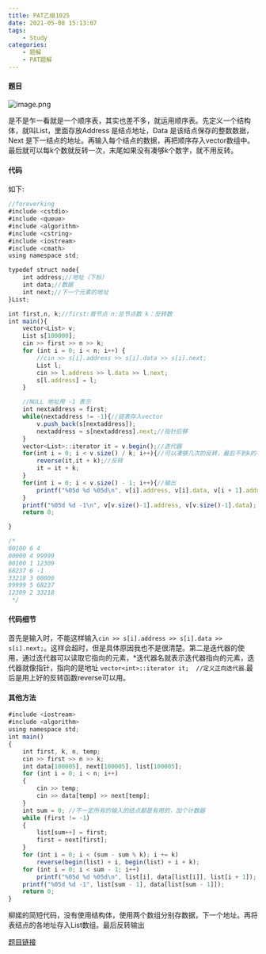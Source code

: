 ```yaml
---
title: PAT乙级1025
date: 2021-05-08 15:13:07
tags: 
    - Study
categories: 
    - 题解
    - PAT题解
---
```


#### 题目
![image.png](https://p3-juejin.byteimg.com/tos-cn-i-k3u1fbpfcp/6e0db6478ee74544b821806054a7a243~tplv-k3u1fbpfcp-watermark.image)

是不是乍一看就是一个顺序表，其实也差不多，就运用顺序表。先定义一个结构体，就叫List，里面存放Address 是结点地址，Data 是该结点保存的整数数据，Next 是下一结点的地址。再输入每个结点的数据，再把顺序存入vector数组中。最后就可以每k个数就反转一次，末尾如果没有凑够k个数字，就不用反转。

#### 代码
如下:

```js
//foreverking
#include <cstdio>
#include <queue>
#include <algorithm>
#include <cstring>
#include <iostream>
#include <cmath>
using namespace std;

typedef struct node{
    int address;//地址（下标）
    int data;//数据
    int next;//下一个元素的地址
}List;

int first,n, k;//first:首节点 n:总节点数 k：反转数
int main(){
    vector<List> v;
    List s[100000];
    cin >> first >> n >> k;
    for (int i = 0; i < n; i++) {
        //cin >> s[i].address >> s[i].data >> s[i].next;
        List l;
        cin >> l.address >> l.data >> l.next;
        s[l.address] = l;
    }

    //NULL 地址用 -1 表示
    int nextaddress = first;
    while(nextaddress != -1){//链表存入vector
        v.push_back(s[nextaddress]);
        nextaddress = s[nextaddress].next;//指针后移
    }
    vector<List>::iterator it = v.begin();//迭代器
    for(int i = 0; i < v.size() / k; i++){//可以凑够几次的反转，最后不到k的不反转
        reverse(it,it + k);//反转
        it = it + k;
    }
    for(int i = 0; i < v.size() - 1; i++){//输出
        printf("%05d %d %05d\n", v[i].address, v[i].data, v[i + 1].address);
    }
    printf("%05d %d -1\n", v[v.size()-1].address, v[v.size()-1].data); //打印最后一个节点
    return 0;

}

/*
00100 6 4
00000 4 99999
00100 1 12309
68237 6 -1
33218 3 00000
99999 5 68237
12309 2 33218
 */
```
#### 代码细节
首先是输入时，不能这样输入`cin >> s[i].address >> s[i].data >> s[i].next;`。这样会超时，但是具体原因我也不是很清楚。第二是迭代器的使用，通过迭代器可以读取它指向的元素，*迭代器名就表示迭代器指向的元素，迭代器就像指针，指向的是地址 `vector<int>::iterator it;  //定义正向迭代器`.最后是用上好的反转函数reverse可以用。
#### 其他方法

```js
#include <iostream>
#include <algorithm>
using namespace std;
int main()
{
    int first, k, n, temp;
    cin >> first >> n >> k;
    int data[100005], next[100005], list[100005];
    for (int i = 0; i < n; i++)
    {
        cin >> temp;
        cin >> data[temp] >> next[temp];
    }
    int sum = 0; //不一定所有的输入的结点都是有用的，加个计数器
    while (first != -1)
    {
        list[sum++] = first;
        first = next[first];
    }
    for (int i = 0; i < (sum - sum % k); i += k)
        reverse(begin(list) + i, begin(list) + i + k);
    for (int i = 0; i < sum - 1; i++)
        printf("%05d %d %05d\n", list[i], data[list[i]], list[i + 1]);
    printf("%05d %d -1", list[sum - 1], data[list[sum - 1]]);
    return 0;
}
```
柳婼的简短代码，没有使用结构体，使用两个数组分别存数据，下一个地址。再将表结点的各地址存入List数组。最后反转输出

[题目链接](https://pintia.cn/problem-sets/994805260223102976/problems/994805296180871168)